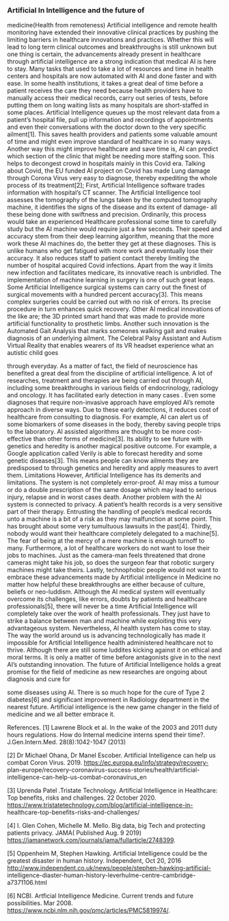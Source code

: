 ### Artificial In Intelligence and the future of
medicine(Health from remoteness)
Artificial intelligence and remote health monitoring have extended their
innovative clinical practices by pushing the limiting barriers in healthcare
innovations and practices. Whether this will lead to long term clinical
outcomes and breakthroughs is still unknown but one thing is certain, the
advancements already present in healthcare through artificial intelligence
are a strong indication that medical AI is here to stay. Many tasks that
used to take a lot of resources and time in health centers and hospitals
are now automated with AI and done faster and with ease. In some health
institutions, it takes a great deal of time before a patient receives the care
they need because health providers have to manually access their medical
records, carry out series of tests, before putting them on long waiting lists
as many hospitals are short-staffed in some places. Artificial Intelligence
queues up the most relevant data from a patient’s hospital file, pull up
information and recordings of appointments and even their conversations
with the doctor down to the very specific ailment[1]. This saves health
providers and patients some valuable amount of time and might even
improve standard of healthcare in so many ways. Another way this might
improve healthcare and save time is, AI can predict which section of the
clinic that might be needing more staffing soon. This helps to decongest
crowd in hospitals mainly in this Covid era. Talking about Covid, the EU
funded AI project on Covid has made Lung damage through Corona Virus
very easy to diagnose, thereby expediting the whole process of its
treatment[2]; First, Artificial Intelligence software trades information with
hospital’s CT scanner. The Artificial Intelligence tool assesses the
tomography of the lungs taken by the computed tomography machine, it
identifies the signs of the disease and its extent of damage- all these
being done with swiftness and precision. Ordinarily, this process would
take an experienced Healthcare professional some time to carefully study
but the AI machine would require just a few seconds. Their speed and
accuracy stem from their deep learning algorithm, meaning that the more
work these AI machines do, the better they get at these diagnoses. This is
unlike humans who get fatigued with more work and eventually lose their
accuracy. It also reduces staff to patient contact thereby limiting the
number of hospital acquired Covid infections.
Apart from the way it limits new infection and facilitates medicare, its
innovative reach is unbridled. The implementation of machine learning in
surgery is one of such great leaps. Some Artificial Intelligence surgical
systems can carry out the finest of surgical movements with a hundred
percent accuracy[3]. This means complex surgeries could be carried out
with no risk of errors. Its precise procedure in turn enhances quick
recovery. Other AI medical innovations of the like are; the 3D printed
smart hand that was made to provide more artificial functionality to
prosthetic limbs. Another such innovation is the Automated Gait Analysis
that marks someones walking gait and makes diagnosis of an underlying
ailment. The Celebral Palsy Assistant and Autism Virtual Reality that
enables wearers of its VR headset experience what an autistic child goes

through everyday. As a matter of fact, the field of neuroscience has
benefited a great deal from the discipline of artificial intelligence. A lot of
researches, treatment and therapies are being carried out through AI,
including some breakthroughs in various fields of endocrinology, radiology
and oncology. It has facilitated early detection in many cases . Even some
diagnoses that require non-invasive approach have employed AI’s remote
approach in diverse ways. Due to these early detections, it reduces cost of
healthcare from consulting to diagnosis. For example, AI can alert us of
some biomarkers of some diseases in the body, thereby saving people
trips to the laboratory. AI assisted algorithms are thought to be more
cost-effective than other forms of medicine[3].
Its ability to see future with genetics and heredity is another magical
positive outcome. For example, a Google application called Verily is able
to forecast heredity and some genetic diseases[3]. This means people can
know ailments they are predisposed to through genetics and heredity and
apply measures to avert them.
Limitations
However, Artificial Intelligence has its demerits and limitations. The
system is not completely error-proof. AI may miss a tumour or do a
double prescription of the same dosage which may lead to serious injury,
relapse and in worst cases death. Another problem with the AI system is
connected to privacy. A patient’s health records is a very sensitive part of
their therapy. Entrusting the handling of people’s medical records unto a
machine is a bit of a risk as they may malfunction at some point. This has
brought about some very tumultuous lawsuits in the past[4]. Thirdly,
nobody would want their healthcare completely delegated to a
machine[5]. The fear of being at the mercy of a mere machine is enough
turnoff to many. Furthermore, a lot of healthcare workers do not want to
lose their jobs to machines. Just as the camera-man feels threatened that
drone cameras might take his job, so does the surgeon fear that robotic
surgery machines might take theirs. Lastly, technophobic people would
not want to embrace these advancements made by Artificial intelligence in
Medicine no matter how helpful these breakthroughs are either because of
culture, beliefs or neo-luddism.
Although the AI medical system will eventually overcome its challenges,
like errors, doubts by patients and healthcare professionals[5], there will
never be a time Artificial Intelligence will completely take over the work
of health professionals. They just have to strike a balance between man
and machine while exploiting this very advantageous system.
Nevertheless, AI health system has come to stay. The way the world
around us is advancing technologically has made it impossible for Artificial
Intelligence health administered healthcare not to thrive. Although there
are still some luddites kicking against it on ethical and moral terms. It is
only a matter of time before antagonists give in to the next AI’s
outstanding innovation.
The future of Artificial Intelligence holds a great promise for the field of
medicine as new researches are ongoing about diagnosis and cure for

some diseases using AI. There is so much hope for the cure of Type 2
diabetes[6] and significant improvement in Radiology department in the
nearest future. Artificial intelligence is the new game changer in the field
of medicine and we all better embrace it.

References.
[1] Lawrene Block et al. In the wake of the 2003 and 2011 duty hours
regulations. How do Internal medicine interns spend their time?.
J.Gen.Intern.Med. 28(8):1042-1047 (2013)

[2] Dr Michael Ohana, Dr Manel Escober. Artificial Intelligence can help us
combat Coron Virus. 2019. https://ec.europa.eu/info/strategy/recovery-
plan-europe/recovery-coronavirus-success-stories/health/artificial-
intelligence-can-help-us-combat-coronavirus_en

[3] Uprenda Patel .Tristate Technology. Artificial Intelligence in
Healthcare: Top benefits, risks and challenges. 22 0ctober 2020.
https://www.tristatetechnology.com/blog/artificial-intelligence-in-
healthcare-top-benefits-risks-and-challenges/

[4] I. Glen Cohen, Michelle M. Mello. Big data, big Tech and protecting
patients privacy. JAMA( Published Aug. 9 2019)
https://jamanetwork.com/journals/jama/fullarticle/2748399.

[5] Oppenheim M, Stephen Hawking. Artificial Intelligence could be the
greatest disaster in human history. Independent, Oct 20, 2016
http://www.independent.co.uk/news/people/stephen-hawking-artificial-
intelligence-diaster-human-history-leverhulme-centre-cambridge-
a7371106.html

[6] NCBI. Artficial Intelligence Medicine. Current trends and future
possibilities. Mar 2008.
https://www.ncbi.nlm.nih.gov/pmc/articles/PMC5819974/.
